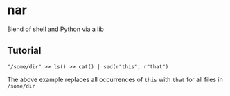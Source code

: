 # nar

Blend of shell and Python via a lib

## Tutorial

```
"/some/dir" >> ls() >> cat() | sed(r"this", r"that")
```

The above example replaces all occurrences of `this` with `that` for all files in `/some/dir`
